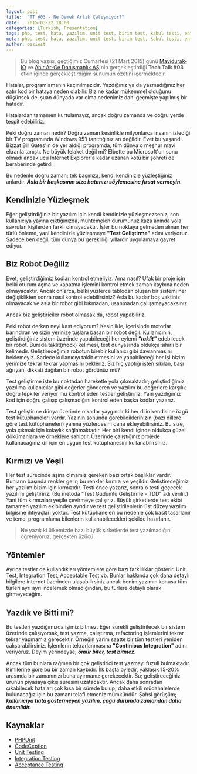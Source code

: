 ```yaml
---
layout: post
title:  "TT #03 - Ne Demek Artık Çalışmıyor?"
date:   2015-03-22 18:00
categories: [Turkish, Presentation]
tags: php, test, hata, yazılım, unit test, birim test, kabul testi, entegrasyon testi
meta: php, test, hata, yazılım, unit test, birim test, kabul testi, entegrasyon testi
author: ozziest
---
```


> Bu blog yazısı, geçtiğimiz Cumartesi (21 Mart 2015) günü [Mavidurak-IO](http://mavidurak.github.io) ve [Ahir Ar-Ge Danışmanlık AŞ](http://ahir.com.tr)'nin gerçekleştirdiği **Tech Talk #03** etkinliğinde gerçekleştirdiğim sunumun özetini içermektedir.

Hatalar, programlamanın kaçınılmazıdır. Yazdığınız ya da yazmadığınız her satır kod bir hataya neden olabilir. Biz ne kadar mükemmel olduğunu düşünsek de, şuan dünyada var olma nedenimiz dahi geçmişte yapılmış bir hatadır.

Hatalardan tamamen kurtulamayız, ancak doğru zamanda ve doğru yerde tespit edebiliriz. 

Peki doğru zaman nedir? Doğru zaman kesinlikle milyonlarca insanın izlediği bir TV programında Windows 95'i tanıttığınız an değildir. Evet bu yaşandı. Bizzat Bill Gates'in de yer aldığı programda, tüm dünya o meşhur mavi ekranla tanıştı. Ne büyük felaket değil mi? Elbette bu Microsoft'un sonu olmadı ancak ucu Internet Explorer'a kadar uzanan kötü bir şöhreti de beraberinde getirdi.

Bu nedenle doğru zaman; tek başınıza, kendi kendinizle yüzleştiğiniz anlardır. ***Asla bir başkasının size hatanızı söylemesine fırsat vermeyin.***

## Kendinizle Yüzleşmek

Eğer geliştirdiğiniz bir yazılım için kendi kendinizle yüzleşmezseniz, son kullanıcıya yayına çıktığınızda, muhtemelen durumunuz kaza anında yola savrulan kişilerden farklı olmayacaktır. İşler bu noktaya gelmeden alınan her türlü önleme, yani kendinizle yüzleşmeye **"Test Geliştirme"** adını veriyoruz. Sadece ben değil, tüm dünya bu gerekliliği yıllardır uygulamaya gayret ediyor. 

## Biz Robot Değiliz

Evet, geliştirdiğimiz kodları kontrol etmeliyiz. Ama nasıl? Ufak bir proje için belki oturum açma ve kapatma işlemini kontrol etmek zaman kaybına neden olmayacaktır. Ancak onlarca, belki yüzlerce tablodan oluşan bir sistemi her değişiklikten sonra nasıl kontrol edebilirsiniz? Asla bu kadar boş vaktiniz olmayacak ve asla bir robot gibi bıkmadan, usanmadan çalışamayacaksınız.

Ancak biz geliştiriciler robot olmasak da, robot yapabiliriz. 

Peki robot derken neyi kast ediyorum? Kesinlikle, içerisinde motorlar barındıran ve sizin yerinize tuşlara basan bir robot değil. Kullanıcının, geliştirdiğiniz sistem üzerinde yapabileceği her eylemi ***"taklit"*** edebilecek bir robot. Burada taklit(mock) kelimesi, test dünyasında oldukça sihirli bir kelimedir. Geliştireceğimiz robotun birebir kullanıcı gibi davranmasını beklemeyiz. Sadece kullanıcıyı taklit etmesini ve yapabileceği her işi bizim yerimize tekrar tekrar yapmasını bekleriz. Siz hiç yaptığı işten sıkılan, başı ağrıyan, dikkati dağılan bir robot gördünüz mü? 

Test geliştirme işte bu noktadan hareketle yola çıkmaktadır; geliştirdiğimiz yazılıma kullanıcılar gibi değerler gönderen ve yazılım bu değerlere karşılık doğru tepkiler veriyor mu kontrol eden testler geliştiririz. Yani yazdığımız kod için doğru çalışıp çalışmadığını kontrol eden başka kodlar yazarız. 

Test geliştirme dünya üzerinde o kadar yaygındır ki her dilin kendisine özgü test kütüphaneleri vardır. Yazının sonunda görebildiklerinizin (bazı dillere göre test kütüphaneleri) yanına yüzlercesini daha ekleyebilirsiniz. Bu size, yola çıkmak için kolaylık sağlamaktadır. Her biri kendi içinde oldukça güzel dökümanlara ve örneklere sahiptir. Üzerinde çalıştığınız projede kullanacağınız dil için en uygun test kütüphanesini kullanabilirsiniz.

## Kırmızı ve Yeşil

Her test sürecinde aşina olmamız gereken bazı ortak başlıklar vardır. Bunların başında renkler gelir; bu renkler kırmızı ve yeşildir. Geliştireceğimiz her yazılım bizim için kırmızıdır. Testi önce yazarız, sonra o testi geçecek yazılımı geliştiririz. (Bu metoda "Test Güdümlü Geliştirme - TDD" adı verilir.) Yani tüm kırmızıları yeşile çevirmeye çalışırız. Büyük şirketlerde test ekibi tamamen yazılım ekibinden ayrıdır ve test geliştirilenlerin üst düzey yazılım bilgisine ihtiyaçları yoktur. Test kütüphaneleri bu nedenle çok basit tasarlanır ve temel programlama bilenlerin kullanabilecekleri şekilde hazırlanır.

> Ne yazık ki ülkemizde bazı büyük şirketlerde test yazılmadığını öğreniyoruz, gerçekten üzücü.

## Yöntemler

Ayrıca testler de kullandıkları yöntemlere göre bazı farklılıklar gösterir. Unit Test, Integration Test, Acceptable Test vb. Bunlar hakkında çok daha detaylı bilgilere internet üzerinden ulaşabilirsiniz ancak benim yazımın konusu tüm türleri ayrı ayrı incelemek olmadığından, bu türlere detaylı olarak girmeyeceğim. 

## Yazdık ve Bitti mi?

Bu testleri yazdığımızda işimiz bitmez. Eğer sürekli geliştirilecek bir sistem üzerinde çalışıyorsak, test yazma, çalıştırma, refactoring işlemlerini tekrar tekrar yapmamız gerecektir. Örneğin yarım saatte bir tüm testleri yeniden çalıştırabilirsiniz. İşlemlerin tekrarlanmasına **"Continious Integration"** adını veriyoruz. Deyim yerindeyse; ***ömür biter, test bitmez.***

Ancak tüm bunlara rağmen bir çok geliştirici test yazmayı fuzuli bulmaktadır. Kimilerine göre bu bir zaman kaybıdır. İlk başta öyledir, yaklaşık 15-20% arasında bir zamanınızı buna ayırmanız gerekecektir. Bu; geliştireceğiniz ürünün piyasaya çıkış süresini uzatacaktır. Ancak daha sonradan çıkabilecek hataları çok kısa bir sürede bulup, daha etkili müdahalelerde bulunacağız için bu zamanı telafi etmeniz mümkündür. Şahsi görüşüm; ***kullanıcıya hata göstermeyen yazılım, çoğu durumda zamandan daha önemlidir.***

## Kaynaklar

* [PHPUnit](http://phpunit.de)
* [CodeCeption](http://codeception.com/)
* [Unit Testing](http://en.wikipedia.org/wiki/Unit_testing)
* [Integration Testing](http://en.wikipedia.org/wiki/Integration_testing)
* [Acceptance Testing](http://en.wikipedia.org/wiki/Acceptance_testing)